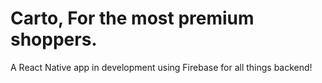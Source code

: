 # Carto, For the most premium shoppers.

A React Native app in development using Firebase for all things backend!
